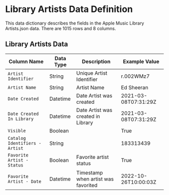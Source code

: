 
# Library Artists Data Definition

This data dictionary describes the fields in the Apple Music Library Artists.json data. There are 1015 rows and 8 columns. 

## Library Artists Data

| Column Name | Data Type | Description | Example Value |
|-------------|-----------|-------------|---------------|
| `Artist Identifier` | String | Unique Artist Identifier | r.002WMz7 |
| `Artist Name` | String | Artist Name | Ed Sheeran |
| `Date Created` | Datetime | Date Artist was created | 2021-03-08T07:31:29Z |
| `Date Created In Library` | Datetime | Date Artist was created in Library | 2021-03-08T07:31:29Z |
| `Visible` | Boolean |  | True |
| `Catalog Identifiers - Artist` | String |  | 183313439 |
| `Favorite Artist - Status` | Boolean | Favorite artist status | True |
| `Favorite Artist - Date` | Datetime | Timestamp when artist was favorited | 2022-10-26T10:00:03Z |
